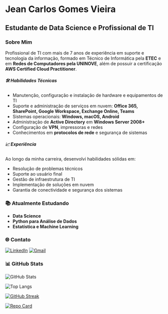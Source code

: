 # Jean Carlos Gomes Vieira

## Estudante de Data Science e Profissional de TI

### Sobre Mim
Profissional de TI com mais de 7 anos de experiência em suporte e tecnologia da informação, formado em Técnico de Informática pela **ETEC** e em **Redes de Computadores pela UNINOVE**, além de possuir a certificação **AWS Certified Cloud Practitioner**.

##### 🛠️ Habilidades Técnicas
- Manutenção, configuração e instalação de hardware e equipamentos de TI  
- Suporte e administração de serviços em nuvem: **Office 365, SharePoint, Google Workspace, Exchange Online, Teams**
- Sistemas operacionais: **Windows, macOS, Android**
- Administração de **Active Directory** em **Windows Server 2008+**
- Configuração de **VPN**, impressoras e redes
- Conhecimentos em **protocolos de rede** e segurança de sistemas

##### 📈 Experiência
Ao longo da minha carreira, desenvolvi habilidades sólidas em:
- Resolução de problemas técnicos
- Suporte ao usuário final
- Gestão de infraestrutura de TI
- Implementação de soluções em nuvem
- Garantia de conectividade e segurança dos sistemas

### 📚 Atualmente Estudando
- **Data Science**
- **Python para Análise de Dados**
- **Estatística e Machine Learning**

### 🌐 Contato
[![LinkedIn](https://img.shields.io/badge/LinkedIn-0077B5?style=for-the-badge&logo=linkedin&logoColor=white)](https://www.linkedin.com/in/jean-carlos-gomes-vieira/)
[![Gmail](https://img.shields.io/badge/Gmail-333333?style=for-the-badge&logo=gmail&logoColor=red)](mailto:carlosjean875@gmail.com)

### 📊 GitHub Stats
![GitHub Stats](https://github-readme-stats.vercel.app/api?username=jcvieira99&theme=transparent&bg_color=000&border_color=30A3DC&show_icons=true&icon_color=30A3DC&title_color=E94D5F&text_color=FFF)

![Top Langs](https://github-readme-stats-git-masterrstaa-rickstaa.vercel.app/api/top-langs/?username=jcvieira99&bg_color=000&border_color=30A3DC&title_color=E94D5F&text_color=FFF)

[![GitHub Streak](https://streak-stats.demolab.com/?user=jcvieira99&theme=bear&background=000&border=30A3DC&dates=FFF)](https://git.io/streak-stats)

[![Repo Card](https://github-readme-stats.vercel.app/api/pin/?username=jcvieira99&repo=dio-lab-open-source&bg_color=000&border_color=30A3DC&show_icons=true&icon_color=30A3DC&title_color=E94D5F&text_color=FFF)](https://github.com/jcvieira99/dio-lab-open-source)
